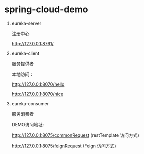 # spring-cloud-demo
1. eureka-server

   注册中心

   http://127.0.0.1:8761/


2. eureka-client
   
   服务提供者

   本地访问：

   http://127.0.0.1:8070/hello
   
   http://127.0.0.1:8070/nice


3. eureka-consumer

   服务消费者
   
   DEMO访问地址: 
   
   http://127.0.0.1:8075/commonRequest (restTemplate 访问方式)
   
   http://127.0.0.1:8075/feignRequest (Feign 访问方式)
